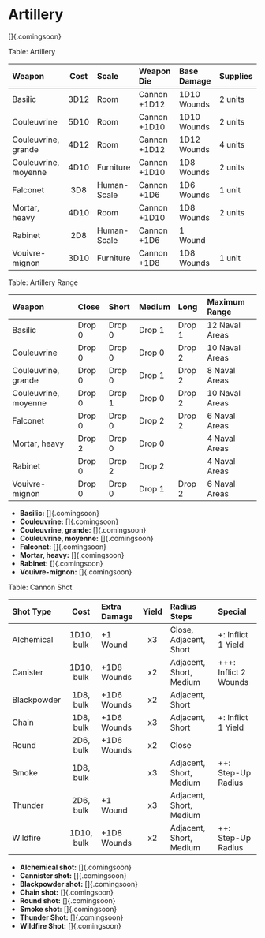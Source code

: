 # Artillery

[]{.comingsoon}

Table: Artillery

| Weapon               | Cost | Scale       | Weapon Die   | Base Damage | Supplies|
| :------------------- | :--: | :---------- | :----------- | :---------- | :-------|
| Basilic              | 3D12 | Room        | Cannon +1D12 | 1D10 Wounds | 2 units |
| Couleuvrine          | 5D10 | Room        | Cannon +1D10 | 1D10 Wounds | 2 units |
| Couleuvrine, grande  | 4D12 | Room        | Cannon +1D12 | 1D12 Wounds | 4 units |
| Couleuvrine, moyenne | 4D10 | Furniture   | Cannon +1D10 |  1D8 Wounds | 2 units |
| Falconet             |  3D8 | Human-Scale | Cannon +1D6  |  1D6 Wounds | 1 unit  |
| Mortar, heavy        | 4D10 | Room        | Cannon +1D10 |  1D8 Wounds | 2 units |
| Rabinet              |  2D8 | Human-Scale | Cannon +1D6  |    1 Wound  |         |
| Vouivre-mignon       | 3D10 | Furniture   | Cannon +1D8  |  1D8 Wounds | 1 unit  |

Table: Artillery Range

| Weapon               | Close  | Short  | Medium | Long   | Maximum Range  |
| :------------------- | :----- | :----- | :----- | :----- | :------------- |
| Basilic              | Drop 0 | Drop 0 | Drop 1 | Drop 1 | 12 Naval Areas |
| Couleuvrine          | Drop 0 | Drop 0 | Drop 0 | Drop 2 | 10 Naval Areas |
| Couleuvrine, grande  | Drop 0 | Drop 0 | Drop 1 | Drop 2 |  8 Naval Areas |
| Couleuvrine, moyenne | Drop 0 | Drop 1 | Drop 0 | Drop 2 | 10 Naval Areas |
| Falconet             | Drop 0 | Drop 0 | Drop 2 | Drop 2 |  6 Naval Areas |
| Mortar, heavy        | Drop 2 | Drop 0 | Drop 0 |        |  4 Naval Areas |
| Rabinet              | Drop 0 | Drop 2 | Drop 2 |        |  4 Naval Areas |
| Vouivre-mignon       | Drop 0 | Drop 0 | Drop 1 | Drop 2 |  6 Naval Areas |

  - **Basilic:** []{.comingsoon}
  - **Couleuvrine:** []{.comingsoon}
  - **Couleuvrine, grande:** []{.comingsoon}
  - **Couleuvrine, moyenne:** []{.comingsoon}
  - **Falconet:** []{.comingsoon}
  - **Mortar, heavy:** []{.comingsoon}
  - **Rabinet:** []{.comingsoon}
  - **Vouivre-mignon:** []{.comingsoon}

Table: Cannon Shot

| Shot Type   | Cost       | Extra Damage | Yield | Radius Steps            | Special                |
| :---------- | :--------: | :----------- | :---: | :---------------------- | :--------------------- |
| Alchemical  | 1D10, bulk |    +1 Wound  | x3    | Close, Adjacent, Short  |  +: Inflict 1 Yield    |
| Canister    | 1D10, bulk |  +1D8 Wounds | x2    | Adjacent, Short, Medium |  +++: Inflict 2 Wounds |
| Blackpowder |  1D8, bulk |  +1D6 Wounds | x2    | Adjacent, Short         |                        |
| Chain       |  1D8, bulk |  +1D6 Wounds | x3    | Adjacent, Short         |  +: Inflict 1 Yield    |
| Round       |  2D6, bulk |  +1D6 Wounds | x2    | Close                   |                        |
| Smoke       |  1D8, bulk |              | x3    | Adjacent, Short, Medium |  ++: Step-Up Radius    |
| Thunder     |  2D6, bulk |    +1 Wound  | x3    | Adjacent, Short, Medium |                        |
| Wildfire    | 1D10, bulk |  +1D8 Wounds | x2    | Adjacent, Short, Medium |  ++: Step-Up Radius    |

  - **Alchemical shot:** []{.comingsoon}
  - **Cannister shot:** []{.comingsoon}
  - **Blackpowder shot:** []{.comingsoon}
  - **Chain shot:** []{.comingsoon}
  - **Round shot:** []{.comingsoon}
  - **Smoke shot:** []{.comingsoon}
  - **Thunder Shot:** []{.comingsoon}
  - **Wildfire Shot:** []{.comingsoon}

